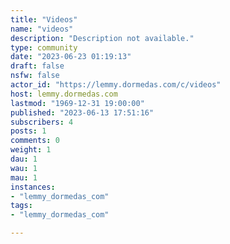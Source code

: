 ```yaml
---
title: "Videos" 
name: "videos"
description: "Description not available."
type: community
date: "2023-06-23 01:19:13"
draft: false
nsfw: false
actor_id: "https://lemmy.dormedas.com/c/videos"
host: lemmy.dormedas.com
lastmod: "1969-12-31 19:00:00"
published: "2023-06-13 17:51:16"
subscribers: 4
posts: 1
comments: 0
weight: 1
dau: 1
wau: 1
mau: 1
instances:
- "lemmy_dormedas_com"
tags: 
- "lemmy_dormedas_com"

---
```

